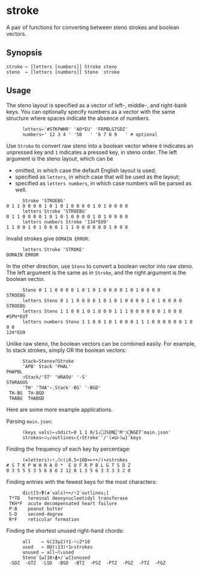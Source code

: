 # stroke

A pair of functions for converting between steno strokes and boolean vectors.

## Synopsis

    stroke ← [letters [numbers]] Stroke steno
    steno  ← [letters [numbers]] Steno  stroke

## Usage

The steno layout is specified as a vector of left-, middle-, and right-bank keys.
You can optionally specify numbers as a vector with the same structure where spaces indicate the absence of numbers.

          letters←'#STKPWHR' 'AO*EU' 'FRPBLGTSDZ'
          numbers←' 12 3 4 ' '50   ' '6 7 8 9   ' ⍝ optional

Use `Stroke` to convert raw steno into a boolean vector where `0` indicates an unpressed key and `1` indicates a pressed key, in steno order.
The left argument is the steno layout, which can be

- omitted, in which case the default English layout is used;
- specified as `letters`, in which case that will be used as the layout;
- specified as `letters numbers`, in which case numbers will be parsed as well.

<!-- dummy comment to force the code block to render properly -->

          Stroke 'STROEBG'
    0 1 1 0 0 0 0 1 0 1 0 1 0 0 0 0 1 0 1 0 0 0 0
          letters Stroke 'STROEBG'
    0 1 1 0 0 0 0 1 0 1 0 1 0 0 0 0 1 0 1 0 0 0 0
          letters numbers Stroke '134*EU9'
    1 1 0 0 1 0 1 0 0 0 1 1 1 0 0 0 0 0 0 1 0 0 0

Invalid strokes give `DOMAIN ERROR`:

          letters Stroke 'STROKE'
    DOMAIN ERROR

In the other direction, use `Steno` to convert a boolean vector into raw steno.
The left argument is the same as in `Stroke`, and the right argument is the boolean vector.

          Steno 0 1 1 0 0 0 0 1 0 1 0 1 0 0 0 0 1 0 1 0 0 0 0
    STROEBG
          letters Steno 0 1 1 0 0 0 0 1 0 1 0 1 0 0 0 0 1 0 1 0 0 0 0
    STROEBG
          letters Steno 1 1 0 0 1 0 1 0 0 0 1 1 1 0 0 0 0 0 0 1 0 0 0
    #SPH*EUT
          letters numbers Steno 1 1 0 0 1 0 1 0 0 0 1 1 1 0 0 0 0 0 0 1 0 0 0
    134*EU9

Unlike raw steno, the boolean vectors can be combined easily.
For example, to stack strokes, simply OR the boolean vectors:

          Stack←Steno∨⍥Stroke
          'APB' Stack 'PHAL'
    PHAPBL
          ⊃Stack/'ST' 'HRAOU' '-S'
    STHRAOUS
          'TH' 'THA'∘.Stack'-BG' '-BGD'
     TH-BG  TH-BGD
     THABG  THABGD

Here are some more example applications.

Parsing `main.json`:

          (keys vals)←↓⍉dict←0 1 1 0/1↓⎕JSON⍠'M'⊃⎕NGET'main.json'
          strokes←⊃⍪/outlines←{↑Stroke¨'/'(≠⊆⊢)⍵}¨keys

Finding the frequency of each key by percentage:

          (∊letters)↑⍤,⍥⊂(⌊0.5+100×⊢÷+/)+⌿strokes
    # S T K P W H R A O *  E U F R P B L G T S D Z
    0 3 5 5 5 3 5 6 8 6 2 12 8 1 3 5 6 3 3 3 3 2 0

Finding entries with the fewest keys for the most characters:

          dict[5↑⍒(≢¨vals)÷+/⍣2¨outlines;]
     T*TD   terminal deoxynucleotidyl transferase
     TKH*F  acute decompensated heart failure
     P-B    peanut butter
     S-D    second-degree
     R*F    reticular formation

Finding the shortest unused right-hand chords:

          all    ← ⍉(23⍴2)⊤1-⍨⍳2*10
          used   ← 0@(⍳13)⍤1⊢strokes
          unused ← all~⍥↓used
          Steno¨{⍵[10↑⍋+/¨⍵]}unused
     -SDZ  -GTZ  -LSD  -BSD  -BTZ  -PSZ  -PTZ  -PGZ  -FTZ  -FGZ
